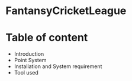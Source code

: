 # FantansyCricketLeague

# Table of content
* Introduction
* Point System
* Installation and System requirement
* Tool used
